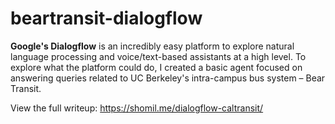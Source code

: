 # beartransit-dialogflow

**Google's Dialogflow** is an incredibly easy platform to explore natural language processing and voice/text-based assistants at a high level. To explore what the platform could do, I created a basic agent focused on answering queries related to  UC Berkeley's intra-campus bus system – Bear Transit. 

View the full writeup: https://shomil.me/dialogflow-caltransit/
